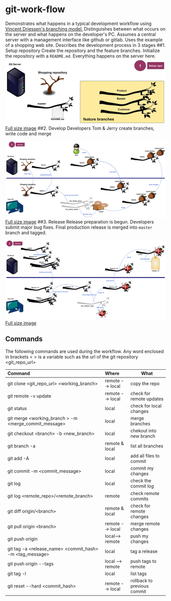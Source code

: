 # git-work-flow

Demonstrates what happens in a typical development workflow using [Vincent Driessen's branching model.](http://nvie.com/posts/a-successful-git-branching-model/) Distinguishes between what occurs on the server and what happens on the developer's PC. Assumes a central server with a management interface like github or gitlab. Uses the example of a shopping web site.
Describes the development process in 3 stages
##1. Setup repository
Create the repository and the feature branches. Initialize the repository with a `README.md`. Everything happens on the server here.
![alt text](images/gitflow1.jpg "Stage 1. Setup repo")
[Full size image](https://raw.githubusercontent.com/PhilCorcoran/git-work-flow/master/images/gitflow1.jpg)
##2. Develop
Developers Tom &amp; Jerry create branches, write code and merge

![alt text](images/gitflow2.jpg "Stage 2. Developing")
[Full size image](https://raw.githubusercontent.com/PhilCorcoran/git-work-flow/master/images/gitflow2.jpg)
##3. Release
Release preparation is begun. Developers submit major bug fixes. Final production release is merged into `master` branch and tagged.

![alt text](images/gitflow3.jpg "Stage 3. Releasing")
[Full size image](https://raw.githubusercontent.com/PhilCorcoran/git-work-flow/master/images/gitflow3.jpg)

## Commands
The following commands are used during the workflow. Any word enclosed in brackets &lt; &gt; is a variable such as the url of the git repository &lt;git_repo_url&gt;

| Command                                                                    | Where            | What                        |
|:---------------------------------------------------------------------------|:-----------------|-----------------------------|
| git clone &lt;git_repo_url&gt; &lt;working_branch&gt;                      | remote --> local | copy the repo               |
| git remote -v update                                                       | remote --> local | check for remote updates    |
| git status                                                                 | local            | check for local changes     |
| git merge &lt;working_branch &gt; -m &lt;merge_commit_message&gt;          | local            | merge branches              |
| git checkout &lt;branch&gt; -b &lt;new_branch&gt;                          | local            | chekout into new branch     |
| git branch -a                                                              | remote & local   | list all branches           |
| git add -A                                                                 | local            | add all files to commit     |
| git commit -m &lt;commit_message&gt;                                       | local            | commit my changes           |
| git log                                                                    | local            | check the commit log        |
| git log &lt;remote_repo&gt;/&lt;remote_branch&gt;                          | remote           | check remote commits        |
| git diff origin/&lt;branch&gt;                                             | remote & local   | check for remote changes    |
| git pull origin &lt;branch&gt;                                             | remote --> local | merge remote changes        |
| git push origin                                                            | local--> remote  | push my changes             | 
| git tag -a &lt;release_name&gt; &lt;commit_hash&gt; -m &lt;tag_message&gt; | local            | tag a release               |
| git push origin --tags                                                     | local --> remote | push tags to remote         |
| git tag -l                                                                 | local            | list tags                   |
| git reset --hard &lt;commit_hash&gt;                                       | remote --> local | rollback to previous commit |


